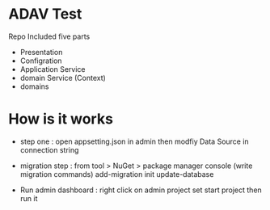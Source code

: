 # ADAV Test

Repo Included five parts

- Presentation 
- Configration
- Application Service
- domain Service (Context)
- domains
# How is it works

- step one : open appsetting.json in admin then modfiy Data Source in connection string

- migration step : from tool > NuGet > package manager console (write migration commands)
  add-migration init
  update-database
- Run admin dashboard : right click on admin project set start project then run it
